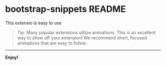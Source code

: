 # bootstrap-snippets README
This extensio is easy to use


> Tip: Many popular extensions utilize animations. This is an excellent way to show off your extension! We recommend short, focused animations that are easy to follow.




----------------------------------------------------------------------------------------------------------

**Enjoy!**
